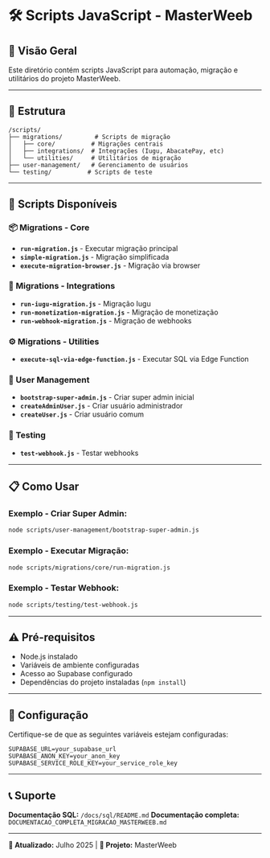 # 🛠️ Scripts JavaScript - MasterWeeb

## 🎯 Visão Geral

Este diretório contém scripts JavaScript para automação, migração e utilitários do projeto MasterWeeb.

---

## 📁 Estrutura

```
/scripts/
├── migrations/         # Scripts de migração
│   ├── core/          # Migrações centrais
│   ├── integrations/  # Integrações (Iugu, AbacatePay, etc)
│   └── utilities/     # Utilitários de migração
├── user-management/   # Gerenciamento de usuários
└── testing/          # Scripts de teste
```

---

## 🚀 Scripts Disponíveis

### 📦 Migrations - Core
- **`run-migration.js`** - Executar migração principal
- **`simple-migration.js`** - Migração simplificada
- **`execute-migration-browser.js`** - Migração via browser

### 🔌 Migrations - Integrations
- **`run-iugu-migration.js`** - Migração Iugu
- **`run-monetization-migration.js`** - Migração de monetização
- **`run-webhook-migration.js`** - Migração de webhooks

### ⚙️ Migrations - Utilities
- **`execute-sql-via-edge-function.js`** - Executar SQL via Edge Function

### 👥 User Management
- **`bootstrap-super-admin.js`** - Criar super admin inicial
- **`createAdminUser.js`** - Criar usuário administrador
- **`createUser.js`** - Criar usuário comum

### 🧪 Testing
- **`test-webhook.js`** - Testar webhooks

---

## 📋 Como Usar

### Exemplo - Criar Super Admin:
```bash
node scripts/user-management/bootstrap-super-admin.js
```

### Exemplo - Executar Migração:
```bash
node scripts/migrations/core/run-migration.js
```

### Exemplo - Testar Webhook:
```bash
node scripts/testing/test-webhook.js
```

---

## ⚠️ Pré-requisitos

- Node.js instalado
- Variáveis de ambiente configuradas
- Acesso ao Supabase configurado
- Dependências do projeto instaladas (`npm install`)

---

## 🔐 Configuração

Certifique-se de que as seguintes variáveis estejam configuradas:

```env
SUPABASE_URL=your_supabase_url
SUPABASE_ANON_KEY=your_anon_key
SUPABASE_SERVICE_ROLE_KEY=your_service_role_key
```

---

## 📞 Suporte

**Documentação SQL:** `/docs/sql/README.md`
**Documentação completa:** `DOCUMENTACAO_COMPLETA_MIGRACAO_MASTERWEEB.md`

---

**📅 Atualizado:** Julho 2025 | **🔗 Projeto:** MasterWeeb